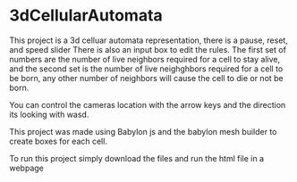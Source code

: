 # 3dCellularAutomata
This project is a 3d celluar automata representation, there is a pause, reset, and speed slider
There is also an input box to edit the rules. The first set of numbers are the number of live neighbors required for a cell to stay alive, and the second set is the number of live neighghbors required for a cell to be born, any other number of neighbors will cause the cell to die or not be born. 

You can control the cameras location with the arrow keys and the direction its looking with wasd.

This project was made using Babylon js and the babylon mesh builder to create boxes for each cell.

To run this project simply download the files and run the html file in a webpage
